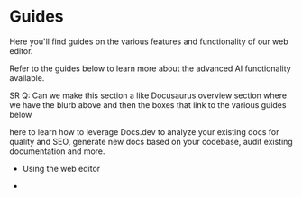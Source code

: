 # Guides

Here you'll find guides on the various features and functionality of our web editor.

Refer to the guides below to learn more about the advanced AI functionality available.

SR Q: Can we make this section a like Docusaurus overview section where we have the blurb above and then the boxes that link to the various guides below

here to learn how to leverage Docs.dev to analyze your existing docs for quality and SEO, generate new docs based on your codebase, audit existing documentation and more.

* Using the web editor

*
